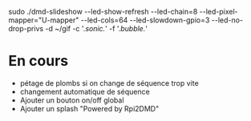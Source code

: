  sudo ./dmd-slideshow --led-show-refresh  --led-chain=8 --led-pixel-mapper="U-mapper"  --led-cols=64 --led-slowdown-gpio=3 --led-no-drop-privs  -d ~/gif -c '.*sonic.*' -f '.*bubble.*'

# En cours

  * pétage de plombs si on change de séquence trop vite
  * changement automatique de séquence
  * Ajouter un bouton on/off global 
  * Ajouter un splash "Powered by Rpi2DMD"